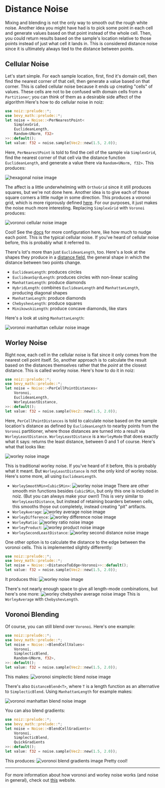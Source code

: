# Distance Noise

Mixing and blending is not the only way to smooth out the rough white noise.
Another idea you might have had is to pick some point in each cell and generate values based on that point instead of the whole cell.
Then, you could return results based on the sample's location relative to those points instead of just what cell it lands in.
This is considered distance noise since it is ultimately always tied to the distance between points.

## Cellular Noise

Let's start simple.
For each sample location, first, find it's domain cell, then find the nearest corner of that cell, then generate a value based on that corner.
This is called cellular noise because it ends up creating "cells" of values.
These cells are not to be confused with domain cells from a `Partitioner`; you can think of them as a desirable side affect of the algorithm
Here's how to do cellular noise in noiz:

```rust
use noiz::prelude::*;
use bevy_math::prelude::*;
let noise = Noise::<PerNearestPoint<
    SimplexGrid,
    EuclideanLength,
    Random<UNorm, f32>
>>::default();
let value: f32 = noise.sample(Vec2::new(1.5, 2.0));
```

Here, `PerNearestPoint` is told to find the cell of the sample via `SimplexGrid`,
find the nearest corner of that cell via the distance function `EuclideanLength`,
and generate a value there via `Random<UNorm, f32>`.
This produces:

![hexagonal noise image](../images/simplex-cellular-noise.jpeg)

The affect is a little underwhelming with `OrthoGrid` since it still produces squares, but we're not done here.
Another idea is to give each of those square corners a little nudge in some direction.
This produces a voronoi grid, which is more rigorously defined [here](https://en.wikipedia.org/wiki/Voronoi_diagram).
For our purposes, it just makes the noise much more interesting.
Replacing `SimplexGrid` with `Voronoi` produces:

![voronoi cellular noise image](../images/cellular-voronoi-noise.jpeg)

Cool! See the [docs](https://docs.rs/noiz/latest/noiz/cells/struct.Voronoi.html) for more configuration here, like how much to nudge each point.
This is the typical cellular noise.
If you've heard of cellular noise before, this is probably what it referred to.

There's lot's more than just `EuclideanLength`, too.
Here's a look at the shapes they produce in a [distance field](https://www.slideserve.com/nuru/gpgpu-distance-fields-powerpoint-ppt-presentation),
the general shape in which the distance between two points change.

- `EuclideanLength`: produces circles
- `EuclideanSqrdLength`: produces circles with non-linear scaling
- `ManhattanLength`: produce diamonds
- `HybridLength`: combines `EuclideanLength` and `ManhattanLength`, producing diagonal shapes
- `ManhattanLength`: produce diamonds
- `ChebyshevLength`: produce squares
- `MinikowskiLength`: produce concave diamonds, like stars

Here's a look at using `ManhattanLength`:

![voronoi manhattan cellular noise image](../images/cellular-manhattan-voronoi-noise.jpeg)

## Worley Noise

Right now, each cell in the cellular noise is flat since it only comes from the nearest cell point itself.
So, another approach is to calculate the result based on the distances themselves rather that the *point* at the closest distance.
This is called worley noise.
Here's how to do it in noiz:

```rust
use noiz::prelude::*;
use bevy_math::prelude::*;
let noise = Noise::<PerCellPointDistances<
    Voronoi,
    EuclideanLength,
    WorleyLeastDistance,
>>::default();
let value: f32 = noise.sample(Vec2::new(1.5, 2.0));
```

Here, `PerCellPointDistances` is told to calculate noise based on the sample location's distance as defined by `EuclideanLength` to nearby points from the `Voronoi` partitioner,
where those distances are turned into a result via `WorleyLeastDistance`.
`WorleyLeastDistance` is a `WorleyMode` that does exactly what it says: returns the least distance, between 0 and 1 of course.
Here's what that looks like:

![worley noise image](../images/voronoi-worley-dist-noise.jpeg)

This is traditional worley noise.
If you've heard of it before, this is probably what it meant.
But `WorleyLeastDistance` is not the only kind of worley noise.
Here's some more, all using `EuclideanLength`.

- `WorleySmoothMin<CubicSMin>`: ![worley noise image](../images/voronoi-worley-smooth-dist-noise.jpeg)
There are other smooth min functions besides `CubicSMin`, but only this one is included in noiz.
(But you can always make your own!)
This is very similar to `WorleyLeastDistance`, but instead of retaining boarders between cells,
this smooths those out completely, instead creating "pit" artifacts.
- `WorleyAverage`: ![worley average noise image](../images/voronoi-worley-average-noise.jpeg)
- `WorleyDifference`: ![worley difference noise image](../images/voronoi-worley-difference-noise.jpeg)
- `WorleyRatio`: ![worley ratio noise image](../images/voronoi-worley-ratio-noise.jpeg)
- `WorleyProduct`: ![worley product noise image](../images/voronoi-worley-product-noise.jpeg)
- `WorleySecondLeastDistance`: ![worley second distance noise image](../images/voronoi-worley-next-nearest-noise.jpeg)

One other option is to calculate the distance to the edge between the voronoi cells.
This is implemented slightly differently:
```rust
use noiz::prelude::*;
use bevy_math::prelude::*;
let noise = Noise::<DistanceToEdge<Voronoi>>::default();
let value: f32 = noise.sample(Vec2::new(1.5, 2.0));
```
It produces this: ![worley noise image](../images/voronoi-worley-dist-to-edge-noise.jpeg)

There's not nearly enough space to give all length-mode combinations, but here's one more:
![worley chebyshev average noise image](../images/voronoi-chebyshev-worley-average-noise.jpeg)
This is `WorleyAverage` with `ChebyshevLength`.

## Voronoi Blending

Of course, you can still blend over `Voronoi`.
Here's one example:

```rust
use noiz::prelude::*;
use bevy_math::prelude::*;
let noise = Noise::<BlendCellValues<
    Voronoi,
    SimplecticBlend,
    Random<UNorm, f32>,
>>::default();
let value: f32 = noise.sample(Vec2::new(1.5, 2.0));
```

This makes: ![voronoi simplectic blend noise image](../images/blend-voronoi-simplectic-noise.jpeg)

There's also `DistanceBlend<T>`, where `T` is a length function as an alternative to `SimplecticBlend`.
Using `ManhattanLength` for example makes:

![voronoi manhattan blend noise image](../images/blend-voronoi-manhattan-noise.jpeg)

You can also blend gradients:

```rust
use noiz::prelude::*;
use bevy_math::prelude::*;
let noise = Noise::<BlendCellGradients<
    Voronoi,
    SimplecticBlend,
    QuickGradients
>>::default();
let value: f32 = noise.sample(Vec2::new(1.5, 2.0));
```

This produces: ![voronoi blend gradients image](../images/blend-voronoi-gradients-noise.jpeg)
Pretty cool!

---

For more information about how voronoi and worley noise works (and noise in general), check out [this](https://iquilezles.org/articles/) website.
